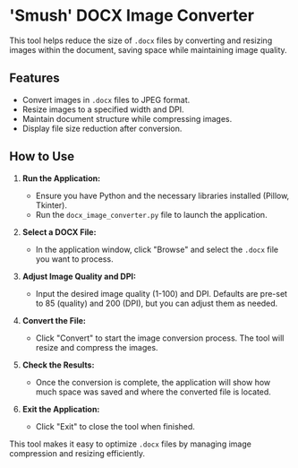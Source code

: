 # 'Smush' DOCX Image Converter

This tool helps reduce the size of `.docx` files by converting and resizing images within the document, saving space while maintaining image quality.

## Features

- Convert images in `.docx` files to JPEG format.
- Resize images to a specified width and DPI.
- Maintain document structure while compressing images.
- Display file size reduction after conversion.

## How to Use

1. **Run the Application:**
   - Ensure you have Python and the necessary libraries installed (Pillow, Tkinter).
   - Run the `docx_image_converter.py` file to launch the application.

2. **Select a DOCX File:**
   - In the application window, click "Browse" and select the `.docx` file you want to process.

3. **Adjust Image Quality and DPI:**
   - Input the desired image quality (1-100) and DPI. Defaults are pre-set to 85 (quality) and 200 (DPI), but you can adjust them as needed.

4. **Convert the File:**
   - Click "Convert" to start the image conversion process. The tool will resize and compress the images.

5. **Check the Results:**
   - Once the conversion is complete, the application will show how much space was saved and where the converted file is located.

6. **Exit the Application:**
   - Click "Exit" to close the tool when finished.

This tool makes it easy to optimize `.docx` files by managing image compression and resizing efficiently.

